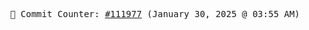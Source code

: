 <p align="center">
    <samp>
        📮 Commit Counter: <a href="https://github.com/Javascript-void0/Javascript-void0/commits/main">#111977</a> (January 30, 2025 @ 03:55 AM)
    </samp>
</p>